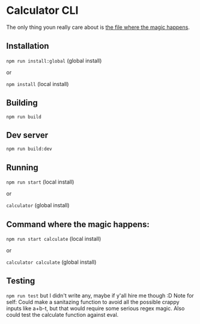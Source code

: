 # Calculator CLI
The only thing youn really care about is [the file where the magic happens](https://github.com/glemiere/calculator/blob/main/src/commands/_calculate.ts).

## Installation
 `npm run install:global` (global install)

 or
 
`npm install` (local install)

## Building
`npm run build`

## Dev server
`npm run build:dev`

## Running
`npm run start` (local install)

or

`calculator` (global install)

## Command where the magic happens:
`npm run start calculate` (local install)

or 

`calculator calculate` (global install)

## Testing
`npm run test` but I didn't write any, maybe if y'all hire me though :D
Note for self:
Could make a sanitazing function to avoid all the possible crappy inputs like a+b-t, but that would require some serious regex magic.
Also could test the calculate function against eval.


